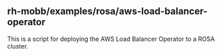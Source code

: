 ## rh-mobb/examples/rosa/aws-load-balancer-operator

This is a script for deploying the AWS Load Balancer Operator to a ROSA cluster.
